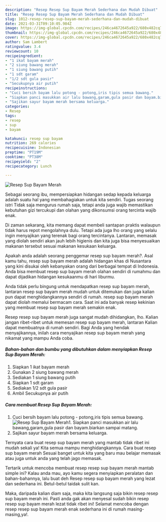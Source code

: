 ```yaml
---
description: "Resep Resep Sup Bayam Merah Sederhana dan Mudah Dibuat"
title: "Resep Resep Sup Bayam Merah Sederhana dan Mudah Dibuat"
slug: 1012-resep-resep-sup-bayam-merah-sederhana-dan-mudah-dibuat
date: 2021-03-31T09:10:05.984Z
image: https://img-global.cpcdn.com/recipes/246ca4672645a922/680x482cq70/resep-sup-bayam-merah-foto-resep-utama.jpg
thumbnail: https://img-global.cpcdn.com/recipes/246ca4672645a922/680x482cq70/resep-sup-bayam-merah-foto-resep-utama.jpg
cover: https://img-global.cpcdn.com/recipes/246ca4672645a922/680x482cq70/resep-sup-bayam-merah-foto-resep-utama.jpg
author: Sam Lambert
ratingvalue: 3.4
reviewcount: 10
recipeingredient:
- "1 ikat bayam merah"
- "2 siung bawang merah"
- "1 siung bawang putih"
- "1 sdt garam"
- "1/2 sdt gula pasir"
- "Secukupnya air putih"
recipeinstructions:
- "Cuci bersih bayam lalu potong - potong,iris tipis semua bawang."
- "Siapkan panci masukkan air lalu bawang,garam,gula pasir dan bayam.biarkan sampai matang."
- "Sajikan sayur bayam merah bersama keluarga."
categories:
- Resep
tags:
- resep
- sup
- bayam

katakunci: resep sup bayam 
nutrition: 269 calories
recipecuisine: Indonesian
preptime: "PT19M"
cooktime: "PT38M"
recipeyield: "2"
recipecategory: Lunch

---
```



![Resep Sup Bayam Merah](https://img-global.cpcdn.com/recipes/246ca4672645a922/680x482cq70/resep-sup-bayam-merah-foto-resep-utama.jpg)

Sebagai seorang ibu, mempersiapkan hidangan sedap kepada keluarga adalah suatu hal yang membahagiakan untuk kita sendiri. Tugas seorang istri Tidak saja mengurus rumah saja, tetapi anda juga wajib memastikan kebutuhan gizi tercukupi dan olahan yang dikonsumsi orang tercinta wajib enak.

Di zaman  sekarang, kita memang dapat membeli santapan praktis walaupun tidak harus repot mengolahnya dulu. Tetapi ada juga lho orang yang selalu ingin menyajikan yang terenak bagi orang tercintanya. Lantaran, memasak yang diolah sendiri akan jauh lebih higienis dan kita juga bisa menyesuaikan makanan tersebut sesuai makanan kesukaan keluarga. 



Apakah anda adalah seorang penggemar resep sup bayam merah?. Asal kamu tahu, resep sup bayam merah adalah hidangan khas di Nusantara yang kini disukai oleh kebanyakan orang dari berbagai tempat di Indonesia. Anda bisa membuat resep sup bayam merah olahan sendiri di rumahmu dan dapat dijadikan hidangan kesukaanmu di hari liburmu.

Anda tidak perlu bingung untuk mendapatkan resep sup bayam merah, lantaran resep sup bayam merah mudah untuk ditemukan dan juga kalian pun dapat menghidangkannya sendiri di rumah. resep sup bayam merah dapat diolah memalui bermacam cara. Saat ini ada banyak resep kekinian yang membuat resep sup bayam merah semakin enak.

Resep resep sup bayam merah juga sangat mudah dihidangkan, lho. Kalian jangan ribet-ribet untuk memesan resep sup bayam merah, lantaran Kalian dapat membuatnya di rumah sendiri. Bagi Anda yang hendak menyajikannya, inilah cara menyajikan resep sup bayam merah yang nikamat yang mampu Anda coba.

<!--inarticleads1-->

##### Bahan-bahan dan bumbu yang dibutuhkan dalam menyiapkan Resep Sup Bayam Merah:

1. Siapkan 1 ikat bayam merah
1. Gunakan 2 siung bawang merah
1. Sediakan 1 siung bawang putih
1. Siapkan 1 sdt garam
1. Sediakan 1/2 sdt gula pasir
1. Ambil Secukupnya air putih




<!--inarticleads2-->

##### Cara membuat Resep Sup Bayam Merah:

1. Cuci bersih bayam lalu potong - potong,iris tipis semua bawang.
<img src="https://img-global.cpcdn.com/steps/39b623d3898e00c4/160x128cq70/resep-sup-bayam-merah-langkah-memasak-1-foto.jpg" alt="Resep Sup Bayam Merah">1. Siapkan panci masukkan air lalu bawang,garam,gula pasir dan bayam.biarkan sampai matang.
1. Sajikan sayur bayam merah bersama keluarga.




Ternyata cara buat resep sup bayam merah yang mantab tidak ribet ini mudah sekali ya! Kita semua mampu menghidangkannya. Cara buat resep sup bayam merah Sesuai banget untuk kita yang baru mau belajar memasak atau juga untuk anda yang telah jago memasak.

Tertarik untuk mencoba membuat resep resep sup bayam merah mantab simple ini? Kalau anda mau, ayo kamu segera menyiapkan peralatan dan bahan-bahannya, lalu buat deh Resep resep sup bayam merah yang lezat dan sederhana ini. Betul-betul taidak sulit kan. 

Maka, daripada kalian diam saja, maka kita langsung saja bikin resep resep sup bayam merah ini. Pasti anda gak akan menyesal sudah bikin resep resep sup bayam merah lezat tidak ribet ini! Selamat mencoba dengan resep resep sup bayam merah enak sederhana ini di rumah masing-masing,ya!.

